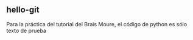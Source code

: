 ## hello-git
Para la práctica del tutorial del Brais Moure, el código de python es sólo texto de prueba
